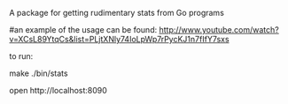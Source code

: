 A package for getting rudimentary stats from Go programs

#an example of the usage can be found:
http://www.youtube.com/watch?v=XCsL89YtqCs&list=PLjtXNly74IoLpWp7rPycKJ1n7fIfY7sxs

to run:

make
./bin/stats

open http://localhost:8090